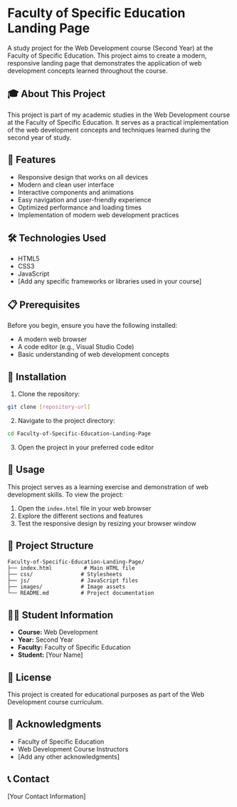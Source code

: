 # Faculty of Specific Education Landing Page

A study project for the Web Development course (Second Year) at the Faculty of Specific Education. This project aims to create a modern, responsive landing page that demonstrates the application of web development concepts learned throughout the course.

## 🎓 About This Project

This project is part of my academic studies in the Web Development course at the Faculty of Specific Education. It serves as a practical implementation of the web development concepts and techniques learned during the second year of study.

## 🚀 Features

- Responsive design that works on all devices
- Modern and clean user interface
- Interactive components and animations
- Easy navigation and user-friendly experience
- Optimized performance and loading times
- Implementation of modern web development practices

## 🛠️ Technologies Used

- HTML5
- CSS3
- JavaScript
- [Add any specific frameworks or libraries used in your course]

## 📋 Prerequisites

Before you begin, ensure you have the following installed:

- A modern web browser
- A code editor (e.g., Visual Studio Code)
- Basic understanding of web development concepts

## 🔧 Installation

1. Clone the repository:

```bash
git clone [repository-url]
```

2. Navigate to the project directory:

```bash
cd Faculty-of-Specific-Education-Landing-Page
```

3. Open the project in your preferred code editor

## 🚀 Usage

This project serves as a learning exercise and demonstration of web development skills. To view the project:

1. Open the `index.html` file in your web browser
2. Explore the different sections and features
3. Test the responsive design by resizing your browser window

## 📁 Project Structure

```
Faculty-of-Specific-Education-Landing-Page/
├── index.html          # Main HTML file
├── css/               # Stylesheets
├── js/                # JavaScript files
├── images/            # Image assets
└── README.md          # Project documentation
```

## 👨‍🎓 Student Information

- **Course:** Web Development
- **Year:** Second Year
- **Faculty:** Faculty of Specific Education
- **Student:** [Your Name]

## 📝 License

This project is created for educational purposes as part of the Web Development course curriculum.

## 🙏 Acknowledgments

- Faculty of Specific Education
- Web Development Course Instructors
- [Add any other acknowledgments]

## 📞 Contact

[Your Contact Information]
